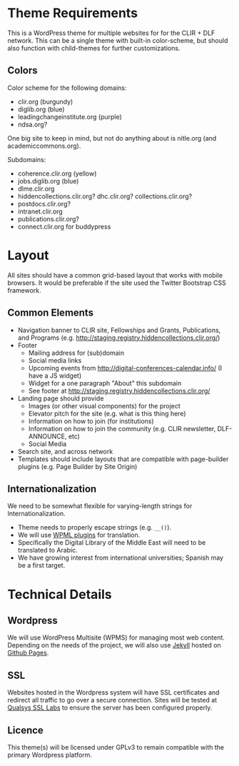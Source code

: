 # Theme Requirements

This is a WordPress theme for multiple websites for for the CLIR + DLF
network. This can be a single theme with built-in color-scheme, but
should also function with child-themes for further customizations.

## Colors

Color scheme for the following domains:

- clir.org (burgundy)
- diglib.org (blue)
- leadingchangeinstitute.org (purple)
- ndsa.org?

One big site to keep in mind, but not do anything about is nitle.org
(and academiccommons.org).

Subdomains:

- coherence.clir.org (yellow)
- jobs.diglib.org (blue)
- dlme.clir.org
- hiddencollections.clir.org? dhc.clir.org? collections.clir.org?
- postdocs.clir.org?
- intranet.clir.org
- publications.clir.org?
- connect.clir.org for buddypress

# Layout

All sites should have a common grid-based layout that works with mobile
browsers. It would be preferable if the site used the Twitter Bootstrap CSS
framework.

## Common Elements

- Navigation banner to CLIR site, Fellowships and Grants, Publications,
  and Programs (e.g.
http://staging.registry.hiddencollections.clir.org/)
- Footer
  - Mailing address for (sub)domain
  - Social media links
  - Upcoming events from http://digital-conferences-calendar.info/ (I
    have a JS widget)
  - Widget for a one paragraph "About" this subdomain
  - See footer at http://staging.registry.hiddencollections.clir.org/
- Landing page should provide
  - Images (or other visual components) for the project
  - Elevator pitch for the site (e.g. what is this thing here)
  - Information on how to join (for institutions)
  - Information on how to join the community (e.g. CLIR newsletter,
    DLF-ANNOUNCE, etc)
  - Social Media
- Search site, and across network
- Templates should include layouts that are compatible with page-builder
  plugins (e.g. Page Builder by Site Origin)

## Internationalization

We need to be somewhat flexible for varying-length strings for
Internationalization.

- Theme needs to properly escape strings (e.g. `__()`).
- We will use [WPML plugins](https://wpml.org/) for translation.
- Specifically the Digital Library of the Middle East will need to be
  translated to Arabic.
- We have growing interest from international universities; Spanish may
  be a first target.

# Technical Details

## Wordpress

We will use WordPress Multisite (WPMS) for managing most web content.
Depending on the needs of the project, we will also use [Jekyll](http://jekyllrb.com/)
hosted on [Github Pages](https://pages.github.com/).

## SSL

Websites hosted in the Wordpress system will have SSL certificates and
redirect all traffic to go over a secure connection. Sites will be
tested at [Qualsys SSL Labs](https://www.ssllabs.com) to ensure the
server has been configured properly.

## Licence

This theme(s) will be licensed under GPLv3 to remain compatible with the
primary Wordpress platform.

